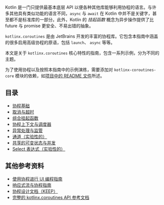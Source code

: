 
Kotlin 是一门只提供最基本底层 API 以便各种其他<!--
-->库能够利用协程的语言。与许多其他具有类似功能的语言不同，`async` 与 `await`
在 Kotlin 中并不是关键字，甚至都不是标准库的一部分。此外，Kotlin 的
_挂起函数_ 概念为异步操作提供了比
future 与 promise 更安全、不易出错的抽象。

`kotlinx.coroutines` 是由 JetBrains 开发的丰富的协程库。它包含<!--
-->本指南中涵盖的很多启用高级协程的原语，包括 `launch`、 `async` 等等。

本文是关于 `kotlinx.coroutines` 核心特性的指南，包含一系列示例，分为不同的主题。

为了使用协程以及按照本指南中的示例演练，需要添加对 `kotlinx-coroutines-core` 模块的依赖，如<!--
-->[项目中的 README 文件](https://github.com/hltj/kotlinx.coroutines-cn/blob/master/README.md#using-in-your-projects)所述。

## 目录

* [协程基础](basics.md)
* [取消与超时](cancellation-and-timeouts.md)
* [组合挂起函数](composing-suspending-functions.md)
* [协程上下文与调度器](coroutine-context-and-dispatchers.md)
* [异常处理与监管](exception-handling.md)
* [通道（实验性的）](channels.md)
* [共享的可变状态与并发](shared-mutable-state-and-concurrency.md)
* [Select 表达式（实验性的）](select-expression.md)

## 其他参考资料

* [使用协程进行 UI 编程指南](../ui/coroutines-guide-ui.md)
* [响应式流与协程指南](../reactive/coroutines-guide-reactive.md)
* [协程设计文档（KEEP）](https://github.com/Kotlin/kotlin-coroutines/blob/master/kotlin-coroutines-informal.md)
* [完整的 kotlinx.coroutines API 参考文档](http://kotlin.github.io/kotlinx.coroutines)
